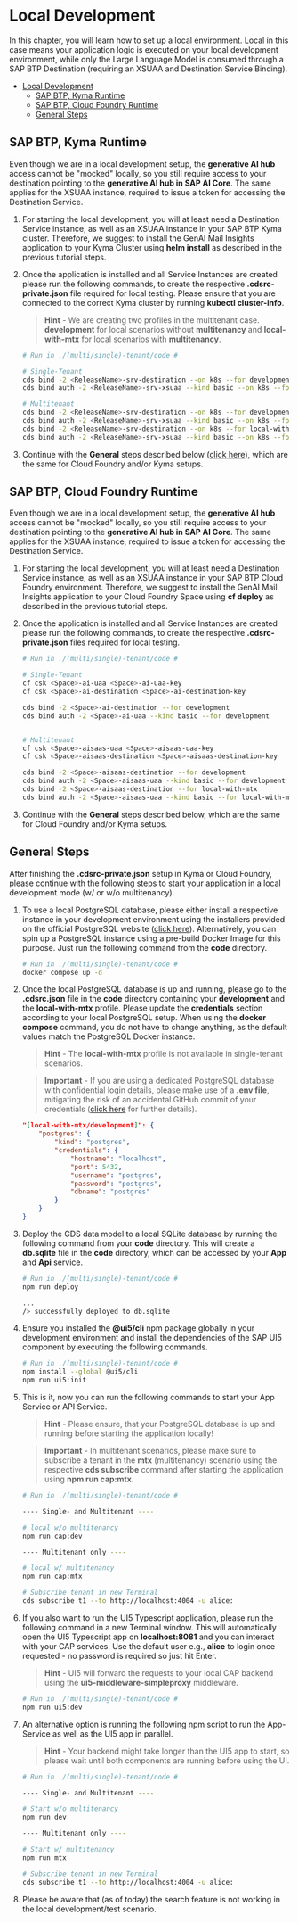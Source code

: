 # Local Development

In this chapter, you will learn how to set up a local environment. Local in this case means your application logic is executed on your local development environment, while only the Large Language Model is consumed through a SAP BTP Destination (requiring an XSUAA and Destination Service Binding).

- [Local Development](#local-development)
  - [SAP BTP, Kyma Runtime](#sap-btp-kyma-runtime)
  - [SAP BTP, Cloud Foundry Runtime](#sap-btp-cloud-foundry-runtime)
  - [General Steps](#general-steps)


## SAP BTP, Kyma Runtime

Even though we are in a local development setup, the **generative AI hub** access cannot be "mocked" locally, so you still require access to your destination pointing to the **generative AI hub in SAP AI Core**. The same applies for the XSUAA instance, required to issue a token for accessing the Destination Service. 

1. For starting the local development, you will at least need a Destination Service instance, as well as an XSUAA instance in your SAP BTP Kyma cluster. Therefore, we suggest to install the GenAI Mail Insights application to your Kyma Cluster using **helm install** as described in the previous tutorial steps. 

2. Once the application is installed and all Service Instances are created please run the following commands, to create the respective **.cdsrc-private.json** file required for local testing. Please ensure that you are connected to the correct Kyma cluster by running **kubectl cluster-info**.

    > **Hint** - We are creating two profiles in the multitenant case. **development** for local scenarios without **multitenancy** and **local-with-mtx** for local scenarios with **multitenancy**. 

    ```sh
    # Run in ./(multi/single)-tenant/code #

    # Single-Tenant
    cds bind -2 <ReleaseName>-srv-destination --on k8s --for development
    cds bind auth -2 <ReleaseName>-srv-xsuaa --kind basic --on k8s --for development

    # Multitenant
    cds bind -2 <ReleaseName>-srv-destination --on k8s --for development
    cds bind auth -2 <ReleaseName>-srv-xsuaa --kind basic --on k8s --for development
    cds bind -2 <ReleaseName>-srv-destination --on k8s --for local-with-mtx
    cds bind auth -2 <ReleaseName>-srv-xsuaa --kind basic --on k8s --for local-with-mtx
    ```

3. Continue with the **General** steps described below ([click here](#general-steps)), which are the same for Cloud Foundry and/or Kyma setups. 


## SAP BTP, Cloud Foundry Runtime

Even though we are in a local development setup, the **generative AI hub** access cannot be "mocked" locally, so you still require access to your destination pointing to the **generative AI hub in SAP AI Core**. The same applies for the XSUAA instance, required to issue a token for accessing the Destination Service. 

1. For starting the local development, you will at least need a Destination Service instance, as well as an XSUAA instance in your SAP BTP Cloud Foundry environment. Therefore, we suggest to install the GenAI Mail Insights application to your Cloud Foundry Space using **cf deploy** as described in the previous tutorial steps. 

2. Once the application is installed and all Service Instances are created please run the following commands, to create the respective **.cdsrc-private.json** files required for local testing. 

    ```sh
    # Run in ./(multi/single)-tenant/code #

    # Single-Tenant
    cf csk <Space>-ai-uaa <Space>-ai-uaa-key
    cf csk <Space>-ai-destination <Space>-ai-destination-key
    
    cds bind -2 <Space>-ai-destination --for development
    cds bind auth -2 <Space>-ai-uaa --kind basic --for development


    # Multitenant
    cf csk <Space>-aisaas-uaa <Space>-aisaas-uaa-key
    cf csk <Space>-aisaas-destination <Space>-aisaas-destination-key

    cds bind -2 <Space>-aisaas-destination --for development
    cds bind auth -2 <Space>-aisaas-uaa --kind basic --for development
    cds bind -2 <Space>-aisaas-destination --for local-with-mtx
    cds bind auth -2 <Space>-aisaas-uaa --kind basic --for local-with-mtx
    ```

3. Continue with the **General** steps described below, which are the same for Cloud Foundry and/or Kyma setups. 



## General Steps

After finishing the **.cdsrc-private.json** setup in Kyma or Cloud Foundry, please continue with the following steps to start your application in a local development mode (w/ or w/o multitenancy).

1. To use a local PostgreSQL database, please either install a respective instance in your development environment using the installers provided on the official PostgreSQL website ([click here](https://www.postgresql.org/download/)). Alternatively, you can spin up a PostgreSQL instance using a pre-build Docker Image for this purpose. Just run the following command from the **code** directory. 

    ```sh
    # Run in ./(multi/single)-tenant/code #
    docker compose up -d
    ```

2. Once the local PostgreSQL database is up and running, please go to the **.cdsrc.json** file in the **code** directory containing your **development** and the **local-with-mtx** profile. Please update the **credentials** section according to your local PostgreSQL setup. When using the **docker compose** command, you do not have to change anything, as the default values match the PostgreSQL Docker instance. 
   
    > **Hint** - The **local-with-mtx** profile is not available in single-tenant scenarios. 
   
    > **Important** - If you are using a dedicated PostgreSQL database with confidential login details, please make use of a **.env file**, mitigating the risk of an accidental GitHub commit of your credentials ([click here](https://cap.cloud.sap/docs/guides/databases-postgres#in-project-env-files) for further details).

    ```json
    "[local-with-mtx/development]": {
        "postgres": {
            "kind": "postgres",
            "credentials": {
                "hostname": "localhost",
                "port": 5432,
                "username": "postgres",
                "password": "postgres",
                "dbname": "postgres"
            }
        }
    }
    ```

3. Deploy the CDS data model to a local SQLite database by running the following command from your **code** directory. This will create a **db.sqlite** file in the **code** directory, which can be accessed by your **App** and **Api** service. 

    ```sh
    # Run in ./(multi/single)-tenant/code #
    npm run deploy

    ...
    /> successfully deployed to db.sqlite 
    ```

4. Ensure you installed the **@ui5/cli** npm package globally in your development environment and install the dependencies of the SAP UI5 component by executing the following commands. 

    ```sh
    # Run in ./(multi/single)-tenant/code #
    npm install --global @ui5/cli
    npm run ui5:init
    ```

5. This is it, now you can run the following commands to start your App Service or API Service. 

    > **Hint** - Please ensure, that your PostgreSQL database is up and running before starting the application locally! 

    > **Important** - In multitenant scenarios, please make sure to subscribe a tenant in the **mtx** (multitenancy) scenario using the respective **cds subscribe** command after starting the application using **npm run cap:mtx**. 


    ```sh
    # Run in ./(multi/single)-tenant/code #

    ---- Single- and Multitenant ----

    # local w/o multitenancy
    npm run cap:dev 

    ---- Multitenant only ----

    # local w/ multitenancy
    npm run cap:mtx 

    # Subscribe tenant in new Terminal
    cds subscribe t1 --to http://localhost:4004 -u alice: 
    ```

6. If you also want to run the UI5 Typescript application, please run the following command in a new Terminal window. This will automatically open the UI5 Typescript app on **localhost:8081** and you can interact with your CAP services. Use the default user e.g., **alice** to login once requested - no password is required so just hit Enter. 
   
    > **Hint** - UI5 will forward the requests to your local CAP backend using the **ui5-middleware-simpleproxy** middleware.

    ```sh
    # Run in ./(multi/single)-tenant/code #
    npm run ui5:dev 
    ```

7. An alternative option is running the following npm script to run the App-Service as well as the UI5 app in parallel. 
   
    > **Hint** - Your backend might take longer than the UI5 app to start, so please wait until both components are running before using the UI.

    ```sh
    # Run in ./(multi/single)-tenant/code #

    ---- Single- and Multitenant ----

    # Start w/o multitenancy
    npm run dev

    ---- Multitenant only ----

    # Start w/ multitenancy
    npm run mtx 

    # Subscribe tenant in new Terminal
    cds subscribe t1 --to http://localhost:4004 -u alice:
    ```

8. Please be aware that (as of today) the search feature is not working in the local development/test scenario. 